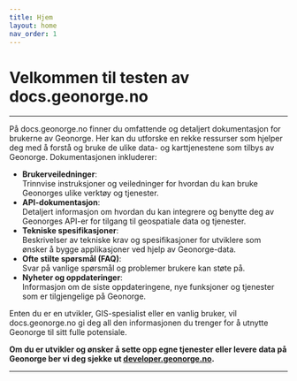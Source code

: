 ```yaml
---
title: Hjem
layout: home
nav_order: 1
---
```


# Velkommen til testen av docs.geonorge.no
----------------------


På docs.geonorge.no finner du omfattende og detaljert dokumentasjon for brukerne av Geonorge. Her kan du utforske en rekke ressurser som hjelper deg med å forstå og bruke de ulike data- og karttjenestene som tilbys av Geonorge. Dokumentasjonen inkluderer:

- **Brukerveiledninger**:  
  Trinnvise instruksjoner og veiledninger for hvordan du kan bruke Geonorges ulike verktøy og tjenester.
- **API-dokumentasjon**:  
  Detaljert informasjon om hvordan du kan integrere og benytte deg av Geonorges API-er for tilgang til geospatiale data og tjenester.
- **Tekniske spesifikasjoner**:  
  Beskrivelser av tekniske krav og spesifikasjoner for utviklere som ønsker å bygge applikasjoner ved hjelp av Geonorge-data.
- **Ofte stilte spørsmål (FAQ)**:  
  Svar på vanlige spørsmål og problemer brukere kan støte på.
- **Nyheter og oppdateringer**:  
  Informasjon om de siste oppdateringene, nye funksjoner og tjenester som er tilgjengelige på Geonorge.

Enten du er en utvikler, GIS-spesialist eller en vanlig bruker, vil docs.geonorge.no gi deg all den informasjonen du trenger for å utnytte Geonorge til sitt fulle potensiale.

**Om du er utvikler og ønsker å sette opp egne tjenester eller levere data på Geonorge ber vi deg sjekke ut [developer.geonorge.no](https://developer.geonorge.no).**

----
